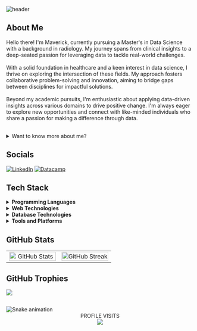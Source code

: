 ![header](https://capsule-render.vercel.app/api?type=soft&color=e7edf3&height=150&section=header&text="Data%20Enthusiast%20With%20A%20Healthcare%20Background"&fontColor=141322&fontSize=35&animation=twinkling)


## About Me
Hello there! I'm Maverick, currently pursuing a Master's in Data Science with a background in radiology. My journey spans from clinical insights to a deep-seated passion for leveraging data to tackle real-world challenges.<br><br>With a solid foundation in healthcare and a keen interest in data science, I thrive on exploring the intersection of these fields. My approach fosters collaborative problem-solving and innovation, aiming to bridge gaps between disciplines for impactful solutions.<br><br>Beyond my academic pursuits, I'm enthusiastic about applying data-driven insights across various domains to drive positive change. I'm always eager to explore new opportunities and connect with like-minded individuals who share a passion for making a difference through data.

<br>

<details>
<summary>Want to know more about me?</summary>
<br>
💻I started learning about programming for the first time in March 2024
<br>
🖥️I built my first PC in 2022, which was when I first got into technology
<br>
👨‍🔬I originally planned to study Doctor of Medicine in 2024, but I grew interested in AI
<br>
🌯I work out 5 days a week, I like 40% of my calories to be protein
<br>
🧑‍🍳I learnt to cook a variety of cuisines to help my fitness journey
<br>
🧑‍🎓I like learning, not so much studying
<br>
🦸‍♂️I like the TV series called 'The Boys' on Amazon Prime, currently my favourite
</details>


## Socials
[![LinkedIn](https://img.shields.io/badge/linkedin-%230077B5.svg?style=for-the-badge&logo=linkedin&logoColor=white)](https://www.linkedin.com/in/maverick-nguyen/) 
[![Datacamp](https://img.shields.io/badge/Datacamp-05192D?style=for-the-badge&logo=datacamp&logoColor=03E860)](https://www.datacamp.com/portfolio/maverick-nguyen)


## Tech Stack

<details>
  <summary><strong>Programming Languages</strong></summary>
  
![C#](https://img.shields.io/badge/c%23-%23239120.svg?style=for-the-badge&logo=csharp&logoColor=white)
![Python](https://img.shields.io/badge/python-3670A0?style=for-the-badge&logo=python&logoColor=ffdd54)
![R](https://img.shields.io/badge/r-%23276DC3.svg?style=for-the-badge&logo=r&logoColor=white)
![JavaScript](https://img.shields.io/badge/javascript-%23323330.svg?style=for-the-badge&logo=javascript&logoColor=%23F7DF1E)

</details>

<details>
  <summary><strong>Web Technologies</strong></summary>
  
![HTML5](https://img.shields.io/badge/html5-%23E34F26.svg?style=for-the-badge&logo=html5&logoColor=white)
![CSS3](https://img.shields.io/badge/css3-%231572B6.svg?style=for-the-badge&logo=css3&logoColor=white)
![Bootstrap](https://img.shields.io/badge/bootstrap-%238511FA.svg?style=for-the-badge&logo=bootstrap&logoColor=white)

</details>

<details>
  <summary><strong>Database Technologies</strong></summary>
  
![MySQL](https://img.shields.io/badge/mysql-4479A1.svg?style=for-the-badge&logo=mysql&logoColor=white)
![Postgres](https://img.shields.io/badge/postgres-%23316192.svg?style=for-the-badge&logo=postgresql&logoColor=white)
![SQLite](https://img.shields.io/badge/sqlite-%2307405e.svg?style=for-the-badge&logo=sqlite&logoColor=white)
![Microsoft SQL Server](https://img.shields.io/badge/Microsoft%20SQL%20Server-CC2927?style=for-the-badge&logo=microsoft%20sql%20server&logoColor=white)

</details>

<details>
  <summary><strong>Tools and Platforms</strong></summary>
  
![Azure](https://img.shields.io/badge/azure-%230072C6.svg?style=for-the-badge&logo=microsoftazure&logoColor=white)
![Node.js](https://img.shields.io/badge/node.js-6DA55F?style=for-the-badge&logo=node.js&logoColor=white)
![Canva](https://img.shields.io/badge/Canva-%2300C4CC.svg?style=for-the-badge&logo=Canva&logoColor=white)
![GitHub](https://img.shields.io/badge/github-%23121011.svg?style=for-the-badge&logo=github&logoColor=white)
![Power BI](https://img.shields.io/badge/power_bi-F2C811?style=for-the-badge&logo=powerbi&logoColor=black)

</details>


## GitHub Stats

<table style="width: 100%; table-layout: fixed;">
  <tr>
    <td style="width: 50%; text-align: center;">
      <img src="https://github-readme-stats.vercel.app/api?username=NguyenMav&theme=radical&hide_border=false&include_all_commits=true&count_private=true" alt="GitHub Stats" style="width: 100%; height: auto; display: inline-block;">
    </td>
    <td style="width: 50%; text-align: center;">
      <img src="https://github-readme-streak-stats.herokuapp.com/?user=NguyenMav&theme=radical&hide_border=false" alt="GitHub Streak" style="width: 100%; height: auto; display: inline-block;">
    </td>
  </tr>
</table>


## GitHub Trophies
![](https://github-profile-trophy.vercel.app/?username=NguyenMav&theme=radical&no-frame=true&no-bg=true&margin-w=4)


##
<img src="https://raw.githubusercontent.com/NguyenMav/NguyenMav/output/snake.svg" alt="Snake animation" />


<div align="center">
  PROFILE VISITS
  <br/>
  <img src="https://profile-counter.glitch.me/NguyenMav/count.svg?" />
</div>
